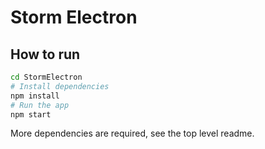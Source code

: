 # Storm Electron

## How to run

```bash
cd StormElectron
# Install dependencies
npm install
# Run the app
npm start
```

More dependencies are required, see the top level readme.